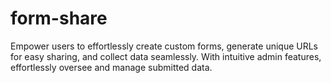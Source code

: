 # form-share


Empower users to effortlessly create custom forms, generate unique URLs for easy sharing, and collect data seamlessly. With intuitive admin features, effortlessly oversee and manage submitted data. 